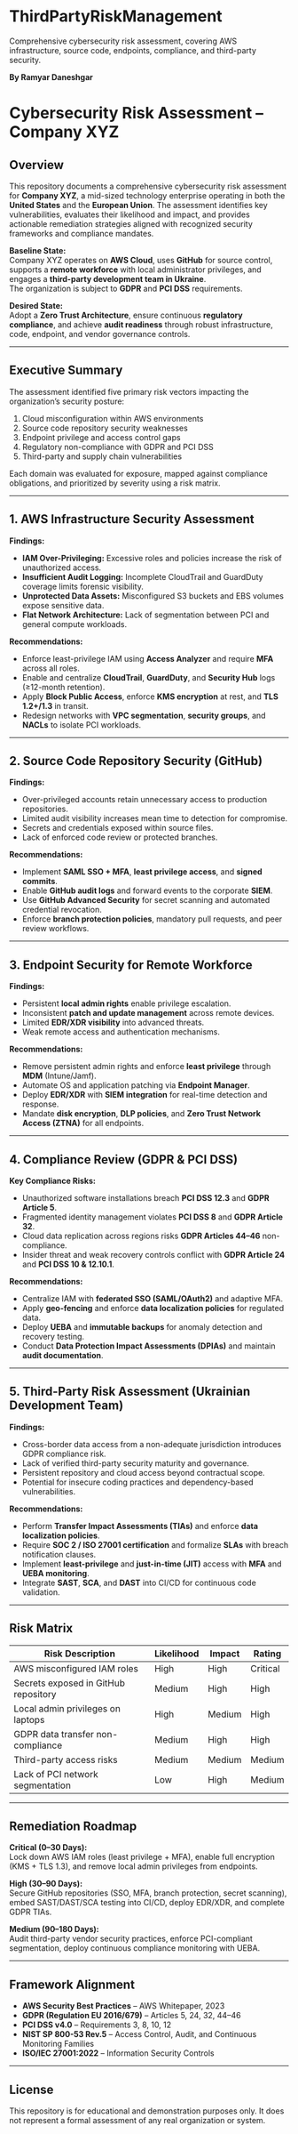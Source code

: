 # ThirdPartyRiskManagement
Comprehensive cybersecurity risk assessment, covering AWS infrastructure, source code, endpoints, compliance, and third-party security.

**By Ramyar Daneshgar**

# Cybersecurity Risk Assessment – Company XYZ

## Overview
This repository documents a comprehensive cybersecurity risk assessment for **Company XYZ**, a mid-sized technology enterprise operating in both the **United States** and the **European Union**. The assessment identifies key vulnerabilities, evaluates their likelihood and impact, and provides actionable remediation strategies aligned with recognized security frameworks and compliance mandates.

**Baseline State:**  
Company XYZ operates on **AWS Cloud**, uses **GitHub** for source control, supports a **remote workforce** with local administrator privileges, and engages a **third-party development team in Ukraine**.  
The organization is subject to **GDPR** and **PCI DSS** requirements.

**Desired State:**  
Adopt a **Zero Trust Architecture**, ensure continuous **regulatory compliance**, and achieve **audit readiness** through robust infrastructure, code, endpoint, and vendor governance controls.

---

## Executive Summary
The assessment identified five primary risk vectors impacting the organization’s security posture:

1. Cloud misconfiguration within AWS environments  
2. Source code repository security weaknesses  
3. Endpoint privilege and access control gaps  
4. Regulatory non-compliance with GDPR and PCI DSS  
5. Third-party and supply chain vulnerabilities  

Each domain was evaluated for exposure, mapped against compliance obligations, and prioritized by severity using a risk matrix.

---

## 1. AWS Infrastructure Security Assessment
**Findings:**
- **IAM Over-Privileging:** Excessive roles and policies increase the risk of unauthorized access.  
- **Insufficient Audit Logging:** Incomplete CloudTrail and GuardDuty coverage limits forensic visibility.  
- **Unprotected Data Assets:** Misconfigured S3 buckets and EBS volumes expose sensitive data.  
- **Flat Network Architecture:** Lack of segmentation between PCI and general compute workloads.  

**Recommendations:**
- Enforce least-privilege IAM using **Access Analyzer** and require **MFA** across all roles.  
- Enable and centralize **CloudTrail**, **GuardDuty**, and **Security Hub** logs (≥12-month retention).  
- Apply **Block Public Access**, enforce **KMS encryption** at rest, and **TLS 1.2+/1.3** in transit.  
- Redesign networks with **VPC segmentation**, **security groups**, and **NACLs** to isolate PCI workloads.  

---

## 2. Source Code Repository Security (GitHub)
**Findings:**
- Over-privileged accounts retain unnecessary access to production repositories.  
- Limited audit visibility increases mean time to detection for compromise.  
- Secrets and credentials exposed within source files.  
- Lack of enforced code review or protected branches.  

**Recommendations:**
- Implement **SAML SSO + MFA**, **least privilege access**, and **signed commits**.  
- Enable **GitHub audit logs** and forward events to the corporate **SIEM**.  
- Use **GitHub Advanced Security** for secret scanning and automated credential revocation.  
- Enforce **branch protection policies**, mandatory pull requests, and peer review workflows.  

---

## 3. Endpoint Security for Remote Workforce
**Findings:**
- Persistent **local admin rights** enable privilege escalation.  
- Inconsistent **patch and update management** across remote devices.  
- Limited **EDR/XDR visibility** into advanced threats.  
- Weak remote access and authentication mechanisms.  

**Recommendations:**
- Remove persistent admin rights and enforce **least privilege** through **MDM** (Intune/Jamf).  
- Automate OS and application patching via **Endpoint Manager**.  
- Deploy **EDR/XDR** with **SIEM integration** for real-time detection and response.  
- Mandate **disk encryption**, **DLP policies**, and **Zero Trust Network Access (ZTNA)** for all endpoints.  

---

## 4. Compliance Review (GDPR & PCI DSS)
**Key Compliance Risks:**
- Unauthorized software installations breach **PCI DSS 12.3** and **GDPR Article 5**.  
- Fragmented identity management violates **PCI DSS 8** and **GDPR Article 32**.  
- Cloud data replication across regions risks **GDPR Articles 44–46** non-compliance.  
- Insider threat and weak recovery controls conflict with **GDPR Article 24** and **PCI DSS 10 & 12.10.1**.  

**Recommendations:**
- Centralize IAM with **federated SSO (SAML/OAuth2)** and adaptive MFA.  
- Apply **geo-fencing** and enforce **data localization policies** for regulated data.  
- Deploy **UEBA** and **immutable backups** for anomaly detection and recovery testing.  
- Conduct **Data Protection Impact Assessments (DPIAs)** and maintain **audit documentation**.  

---

## 5. Third-Party Risk Assessment (Ukrainian Development Team)
**Findings:**
- Cross-border data access from a non-adequate jurisdiction introduces GDPR compliance risk.  
- Lack of verified third-party security maturity and governance.  
- Persistent repository and cloud access beyond contractual scope.  
- Potential for insecure coding practices and dependency-based vulnerabilities.  

**Recommendations:**
- Perform **Transfer Impact Assessments (TIAs)** and enforce **data localization policies**.  
- Require **SOC 2 / ISO 27001 certification** and formalize **SLAs** with breach notification clauses.  
- Implement **least-privilege** and **just-in-time (JIT)** access with **MFA** and **UEBA monitoring**.  
- Integrate **SAST**, **SCA**, and **DAST** into CI/CD for continuous code validation.  

---

## Risk Matrix

| Risk Description | Likelihood | Impact | Rating |
|------------------|-------------|---------|---------|
| AWS misconfigured IAM roles | High | High | Critical |
| Secrets exposed in GitHub repository | Medium | High | High |
| Local admin privileges on laptops | High | Medium | High |
| GDPR data transfer non-compliance | Medium | High | High |
| Third-party access risks | Medium | Medium | Medium |
| Lack of PCI network segmentation | Low | High | Medium |

---

## Remediation Roadmap

**Critical (0–30 Days):**  
Lock down AWS IAM roles (least privilege + MFA), enable full encryption (KMS + TLS 1.3), and remove local admin privileges from endpoints.

**High (30–90 Days):**  
Secure GitHub repositories (SSO, MFA, branch protection, secret scanning), embed SAST/DAST/SCA testing into CI/CD, deploy EDR/XDR, and complete GDPR TIAs.

**Medium (90–180 Days):**  
Audit third-party vendor security practices, enforce PCI-compliant segmentation, deploy continuous compliance monitoring with UEBA.

---

## Framework Alignment
- **AWS Security Best Practices** – AWS Whitepaper, 2023  
- **GDPR (Regulation EU 2016/679)** – Articles 5, 24, 32, 44–46  
- **PCI DSS v4.0** – Requirements 3, 8, 10, 12  
- **NIST SP 800-53 Rev.5** – Access Control, Audit, and Continuous Monitoring Families  
- **ISO/IEC 27001:2022** – Information Security Controls  

---

## License
This repository is for educational and demonstration purposes only. It does not represent a formal assessment of any real organization or system.

